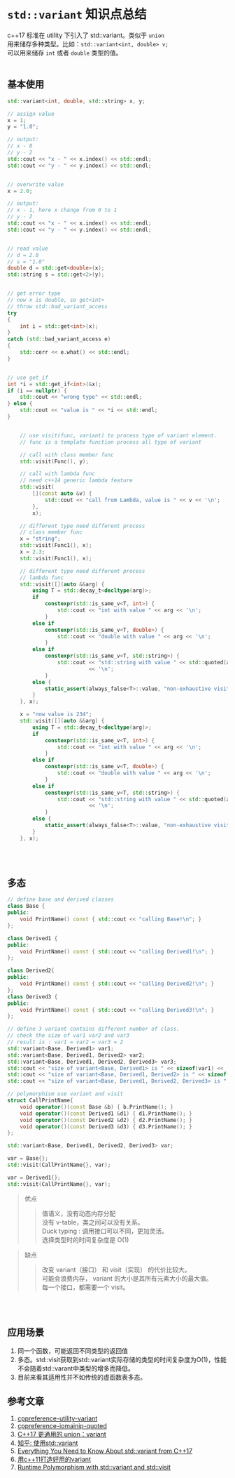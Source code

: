 

# `std::variant` 知识点总结


c++17 标准在 utility 下引入了 std::variant。类似于 `union`  
用来储存多种类型。比如：`std::variant<int, double> v;`   
可以用来储存 `int` 或者 `double` 类型的值。
<br/>
<br/>

## 基本使用
```cpp
std::variant<int, double, std::string> x, y;

// assign value
x = 1;
y = "1.0";

// output: 
// x - 0
// y - 2
std::cout << "x - " << x.index() << std::endl;
std::cout << "y - " << y.index() << std::endl;


// overwrite value
x = 2.0;

// output: 
// x - 1, here x change from 0 to 1 
// y - 2
std::cout << "x - " << x.index() << std::endl;
std::cout << "y - " << y.index() << std::endl;


// read value
// d = 2.0
// s = "1.0"
double d = std::get<double>(x);
std::string s = std::get<2>(y);


// get error type 
// now x is double, so get<int> 
// throw std::bad_variant_access 
try
{
	int i = std::get<int>(x);
}
catch (std::bad_variant_access e)
{
	std::cerr << e.what() << std::endl;
}


// use get_if
int *i = std::get_if<int>(&x);
if (i == nullptr) {
    std::cout << "wrong type" << std::endl;
} else {
    std::cout << "value is " << *i << std::endl;
}


    // use visit(func, variant) to process type of variant element. 
    // func is a template function process all type of variant

    // call with class member func
    std::visit(Func(), y);

    // call with lambda func
    // need c++14 generic lambda feature
    std::visit(
        [](const auto &v) {
            std::cout << "call from Lambda, value is " << v << '\n';
        },
        x);

    // different type need different process
    // class member func
    x = "string";
    std::visit(Func1(), x);
    x = 2.3;
    std::visit(Func1(), x);

    // different type need different process
    // lambda func
    std::visit([](auto &&arg) {
        using T = std::decay_t<decltype(arg)>;
        if
            constexpr(std::is_same_v<T, int>) {
                std::cout << "int with value " << arg << '\n';
            }
        else if
            constexpr(std::is_same_v<T, double>) {
                std::cout << "double with value " << arg << '\n';
            }
        else if
            constexpr(std::is_same_v<T, std::string>) {
                std::cout << "std::string with value " << std::quoted(arg)
                          << '\n';
            }
        else {
            static_assert(always_false<T>::value, "non-exhaustive visitor!");
        }
    }, x);

    x = "now value is 234";
    std::visit([](auto &&arg) {
        using T = std::decay_t<decltype(arg)>;
        if
            constexpr(std::is_same_v<T, int>) {
                std::cout << "int with value " << arg << '\n';
            }
        else if
            constexpr(std::is_same_v<T, double>) {
                std::cout << "double with value " << arg << '\n';
            }
        else if
            constexpr(std::is_same_v<T, std::string>) {
                std::cout << "std::string with value " << std::quoted(arg)
                          << '\n';
            }
        else {
            static_assert(always_false<T>::value, "non-exhaustive visitor!");
        }
    }, x);

```

<br/>
<br/>


## 多态

```cpp
// define base and derived classes
class Base {
public:
    void PrintName() const { std::cout << "calling Base!\n"; }
};

class Derived1 {
public:
    void PrintName() const { std::cout << "calling Derived1!\n"; }
};

class Derived2{
public:
    void PrintName() const { std::cout << "calling Derived2!\n"; }
};
class Derived3 {
public:
    void PrintName() const { std::cout << "calling Derived3!\n"; }
};

// define 3 variant contains different number of class.
// check the size of var1 var2 and var3
// result is : var1 = var2 = var3 = 2
std::variant<Base, Derived1> var1;
std::variant<Base, Derived1, Derived2> var2;
std::variant<Base, Derived1, Derived2, Derived3> var3;
std::cout << "size of variant<Base, Derived1> is " << sizeof(var1) << '\n';
std::cout << "size of variant<Base, Derived1, Derived2> is " << sizeof(var2) << '\n';
std::cout << "size of variant<Base, Derived1, Derived2, Derived3> is " << sizeof(var3) << '\n';

// polymorphism use variant and visit
struct CallPrintName{
    void operator()(const Base &b) { b.PrintName(); }
    void operator()(const Derived1 &d1) { d1.PrintName(); }
    void operator()(const Derived2 &d2) { d2.PrintName(); }
    void operator()(const Derived3 &d3) { d3.PrintName(); }
};

std::variant<Base, Derived1, Derived2, Derived3> var;

var = Base{};
std::visit(CallPrintName{}, var);

var = Derived1{};
std::visit(CallPrintName{}, var);
```

> 优点
> > 值语义，没有动态内存分配  
> > 没有 v-table，类之间可以没有关系。  
> > Duck typing : 调用接口可以不同，更加灵活。  
> > 选择类型时的时间复杂度是 O(1)  


> 缺点
> > 改变 variant（接口） 和 visit（实现） 的代价比较大。  
> > 可能会浪费内存， variant 的大小是其所有元素大小的最大值。  
> > 每一个接口，都需要一个 visit。  

<br/>
<br/>



## 应用场景
1. 同一个函数，可能返回不同类型的返回值
2. 多态。std::visit获取到std::variant实际存储的类型的时间复杂度为O(1)，性能不会随着std::varant中类型的增多而降低。
3. 目前来看其适用性并不如传统的虚函数表多态。


## 参考文章
1. [cppreference-utility-variant](https://en.cppreference.com/w/cpp/utility/variant)
2. [cppreference-iomainip-quoted](https://en.cppreference.com/w/cpp/io/manip/quoted)
3. [C++17 更通用的 union：variant](https://kheresy.wordpress.com/2017/10/16/cpp17-variant/)
4. [知乎: 使用std::variant](https://zhuanlan.zhihu.com/p/57530780)
5. [Everything You Need to Know About std::variant from C++17](https://www.bfilipek.com/2018/06/variant.html)
6. [用c++11打造好用的variant](https://www.cnblogs.com/qicosmos/p/3559424.html)
7. [Runtime Polymorphism with std::variant and std::visit](https://www.bfilipek.com/2020/04/variant-virtual-polymorphism.html)